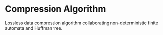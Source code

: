 # Compression Algorithm

Lossless data compression algorithm collaborating non-deterministic finite automata and Huffman tree.
